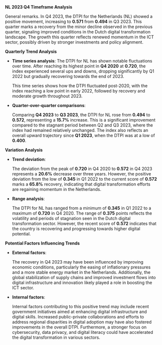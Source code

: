 **NL 2023 Q4 Timeframe Analysis**

General remarks. In Q4 2023, the DTPI for the Netherlands (NL) showed a positive movement, increasing to **0.571** from **0.494** in Q3 2023. This quarter marks a recovery from the minor decline observed in the previous quarter, signaling improved conditions in the Dutch digital transformation landscape. The growth this quarter reflects renewed momentum in the ICT sector, possibly driven by stronger investments and policy alignment.

**Quarterly Trend Analysis**

- **Time series analysis**: 
  The DTPI for NL has shown notable fluctuations over time. After reaching its highest point in **Q4 2020** at **0.720**, the index experienced several ups and downs, dropping significantly by Q1 2022 but gradually recovering towards the end of 2023.

  This time series shows how the DTPI fluctuated post-2020, with the index reaching a low point in early 2022, followed by recovery and moderate growth throughout 2023.

- **Quarter-over-quarter comparisons**:
  
  Comparing **Q4 2023** to **Q3 2023**, the DTPI for NL rose from **0.494** to **0.572**, representing a **15.7%** increase. This is a significant improvement compared to the stagnant period between Q2 and Q3 2023, where the index had remained relatively unchanged. The index also reflects an overall upward trajectory since **Q1 2023**, when the DTPI was at a low of **0.400**.

**Variation Analysis**

- **Trend deviation**:
  
  The deviation from the peak of **0.720** in Q4 2020 to **0.572** in Q4 2023 represents a **20.6%** decrease over three years. However, the positive deviation from the low of **0.345** in Q1 2022 to the current score of **0.572** marks a **65.8%** recovery, indicating that digital transformation efforts are regaining momentum in the Netherlands.

- **Range analysis**:
  
  The DTPI for NL has ranged from a minimum of **0.345** in Q1 2022 to a maximum of **0.720** in Q4 2020. The range of **0.375** points reflects the volatility and periods of stagnation seen in the Dutch digital transformation sector. However, the recent score of **0.572** indicates that the country is recovering and progressing towards higher digital potential.

**Potential Factors Influencing Trends**

- **External factors**:
  
  The recovery in Q4 2023 may have been influenced by improving economic conditions, particularly the easing of inflationary pressures and a more stable energy market in the Netherlands. Additionally, the global stabilization of supply chains and improved investment flows into digital infrastructure and innovation likely played a role in boosting the ICT sector.

- **Internal factors**:
  
  Internal factors contributing to this positive trend may include recent government initiatives aimed at enhancing digital infrastructure and digital skills. Increased public-private collaborations and efforts to address regional disparities in digital adoption may have also fostered improvements in the overall DTPI. Furthermore, a stronger focus on cybersecurity, data privacy, and digital literacy could have accelerated the digital transformation in various sectors.

